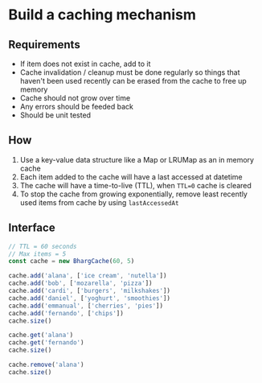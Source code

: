 # Build a caching mechanism

## Requirements
- If item does not exist in cache, add to it
- Cache invalidation / cleanup must be done regularly so things that haven't been used recently can be erased from the cache to free up memory
- Cache should not grow over time
- Any errors should be feeded back
- Should be unit tested

## How
1. Use a key-value data structure like a Map or LRUMap as an in memory cache
2. Each item added to the cache will have a last accessed at datetime
3. The cache will have a time-to-live (TTL), when `TTL=0` cache is cleared
4. To stop the cache from growing exponentially, remove least recently used items from cache by using `lastAccessedAt`

## Interface

```typescript
// TTL = 60 seconds
// Max items = 5
const cache = new BhargCache(60, 5)

cache.add('alana', ['ice cream', 'nutella'])
cache.add('bob', ['mozarella', 'pizza'])
cache.add('cardi', ['burgers', 'milkshakes'])
cache.add('daniel', ['yoghurt', 'smoothies'])
cache.add('emmanual', ['cherries', 'pies'])
cache.add('fernando', ['chips'])
cache.size()

cache.get('alana')
cache.get('fernando')
cache.size()

cache.remove('alana')
cache.size()
```

